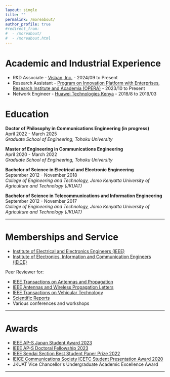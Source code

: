 ```yaml
---
layout: single
title: ""
permalink: /moreabout/
author_profile: true
#redirect_from:
#  - /moreabout/
#  - /moreabout.html
---
```

Academic and Industrial Experience
======
- R&D Associate - [Visban, Inc.](https://visban.com/) - 2024/09 to Present</li>
- Research Assistant - [Program on Innovation Platform with Enterprises, Research Institute and Academia (OPERA)](https://web.tohoku.ac.jp/opera/en/) - 2023/10 to Present</li>
- Network Engineer - [Huawei Technologies Kenya](https://www.huawei.com/en/) - 2018/8 to 2019/03</li>

Education
======
**Doctor of Philosophy in Communications Engineering (in progress)**<br>
April 2022 - March 2025<br>
<em>Graduate School of Engineering, Tohoku University</em><br>

**Master of Engineering in Communications Engineering**<br>
April 2020 - March 2022<br>
<em>Graduate School of Engineering, Tohoku University</em><br>

**Bachelor of Science in Electrical and Electronic Engineering**<br>
September 2012 - November 2018<br>
<em>College of Engineering and Technology, Jomo Kenyatta University of Agriculture and Technology (JKUAT)</em><br>

**Bachelor of Science in Telecommunications and Information Engineering**<br>
September 2012 - November 2017<br>
<em>College of Engineering and Technology, Jomo Kenyatta University of Agriculture and Technology (JKUAT)</em><br>

------

Memberships and Service
======
- [Institute of Electrical and Electronics Engineers (IEEE)](https://www.ieee.org/)<br>
- [Institute of Electronics, Information and Communication Engineers (IEICE)](https://www.ieice.org/eng_r/index.html)<br>

Peer Reviewer for:
- [IEEE Transactions on Antennas and Propagation](https://www.ieeeaps.org/ieee-tap/home)</li>
- [IEEE Antennas and Wireless Propagation Letters](http://awpl.ee.cuhk.edu.hk/)</li>
- [IEEE Transactions on Vehicular Technology](https://vtsociety.org/publication/ieee-transactions-vehicular-technology)</li>
- [Scientific Reports](https://www.nature.com/srep/)</li>
- Various conferences and workshops</li>

------

Awards
======
- [IEEE AP-S Japan Student Award 2023](https://r10.ieee.org/tokyo-aps/awards2023-winners/)</li>
- [IEEE AP-S Doctoral Fellowship 2023](https://www.ieeeaps.org/awards/ieee-antennas-and-propagation-society-fellowship-program-awards)</li>
- [IEEE Sendai Section Best Student Paper Prize 2022](https://www.ieeer10.org/wp-content/uploads/2023/02/Sendai_Section_Report_2022.pdf)</li>
- [IEICE Communications Society ICETC Student Presentation Award 2020](https://www.ieice.org/cs/icetc/2020/program.html#awards)</li>
- JKUAT Vice Chancellor's Undergraduate Academic Excellence Award</li>

------
